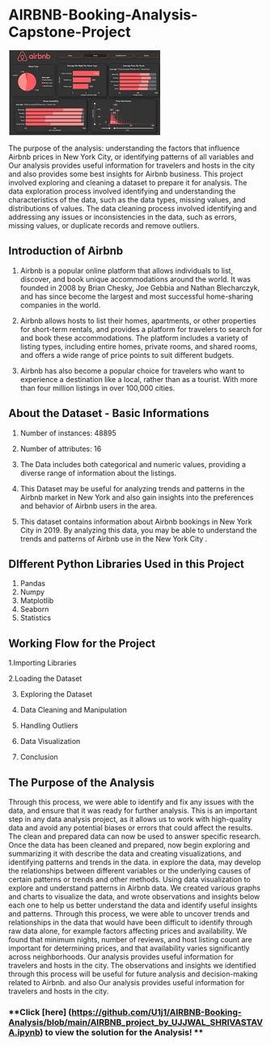 # AIRBNB-Booking-Analysis-Capstone-Project
<img src = "https://github.com/U1j1/AIRBNB-Booking-Analysis/blob/main/Airbnb_img.jpeg" alt = "MLBC">

The purpose of the analysis: understanding the factors that influence Airbnb prices in New York City, or identifying patterns of all variables and Our analysis provides useful information for travelers and hosts in the city and also provides some best insights for Airbnb business. This project involved exploring and cleaning a dataset to prepare it for analysis. The data exploration process involved identifying and understanding the characteristics of the data, such as the data types, missing values, and distributions of values. The data cleaning process involved identifying and addressing any issues or inconsistencies in the data, such as errors, missing values, or duplicate records and remove outliers.

## **Introduction of Airbnb**
1. Airbnb is a popular online platform that allows individuals to list, discover, and book unique accommodations around the world. It was founded in 2008 by Brian Chesky, Joe Gebbia and Nathan Blecharczyk, and has since become the largest and most successful home-sharing companies in the world.

2. Airbnb allows hosts to list their homes, apartments, or other properties for short-term rentals, and provides a platform for travelers to search for and book these accommodations. The platform includes a variety of listing types, including entire homes, private rooms, and shared rooms, and offers a wide range of price points to suit different budgets.

3. Airbnb has also become a popular choice for travelers who want to experience a destination like a local, rather than as a tourist. With more than four million listings in over 100,000 cities.

## About the Dataset - Basic Informations
1. Number of instances: 48895

2. Number of attributes: 16

3. The Data includes both categorical and numeric values, providing a diverse range of information about the listings.

4. This Dataset may be useful for analyzing trends and patterns in the Airbnb market in New York and also gain insights into the preferences and behavior of Airbnb users in the area.

5. This dataset contains information about Airbnb bookings in New York City in 2019. By analyzing this data, you may be able to understand the trends and patterns of Airbnb use in the New York City .

## DIfferent Python Libraries Used in this Project
1. Pandas
2. Numpy
3. Matplotlib
4. Seaborn
5. Statistics

## Working Flow for the Project
1.Importing Libraries

2.Loading the Dataset

3. Exploring the  Dataset

4. Data Cleaning and Manipulation

5. Handling Outliers

6. Data Visualization

7. Conclusion

## The Purpose of the Analysis

Through this process, we were able to identify and fix any issues with the data, and ensure that it was ready for further analysis. This is an important step in any data analysis project, as it allows us to work with high-quality data and avoid any potential biases or errors that could affect the results. The clean and prepared data can now be used to answer specific research. Once the data has been cleaned and prepared, now begin exploring and summarizing it with describe the data and creating visualizations, and identifying patterns and trends in the data. in explore the data, may develop the relationships between different variables or the underlying causes of certain patterns or trends and other methods. Using data visualization to explore and understand patterns in Airbnb data. We created various graphs and charts to visualize the data, and wrote observations and insights below each one to help us better understand the data and identify useful insights and patterns. Through this process, we were able to uncover trends and relationships in the data that would have been difficult to identify through raw data alone, for example factors affecting prices and availability. We found that minimum nights, number of reviews, and host listing count are important for determining prices, and that availability varies significantly across neighborhoods. Our analysis provides useful information for travelers and hosts in the city. The observations and insights we identified through this process will be useful for future analysis and decision-making related to Airbnb. and also Our analysis provides useful information for travelers and hosts in the city.


### **Click [here] (https://github.com/U1j1/AIRBNB-Booking-Analysis/blob/main/AIRBNB_project_by_UJJWAL_SHRIVASTAVA.ipynb) to view the solution for the Analysis! **
